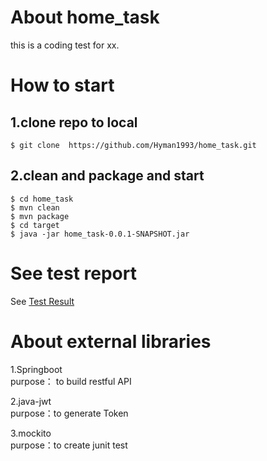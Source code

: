 # About home_task
this is a coding test for xx.

# How to start
## 1.clone repo to local
```
$ git clone  https://github.com/Hyman1993/home_task.git
```

## 2.clean and package and start
```
$ cd home_task
$ mvn clean
$ mvn package
$ cd target
$ java -jar home_task-0.0.1-SNAPSHOT.jar
```

# See test report
See [Test Result](https://github.com/Hyman1993/home_task/tree/develop/test_report)

# About external libraries
1.Springboot  
purpose： to build restful API
  
2.java-jwt  
purpose：to generate Token
  
3.mockito  
purpose：to create junit test
